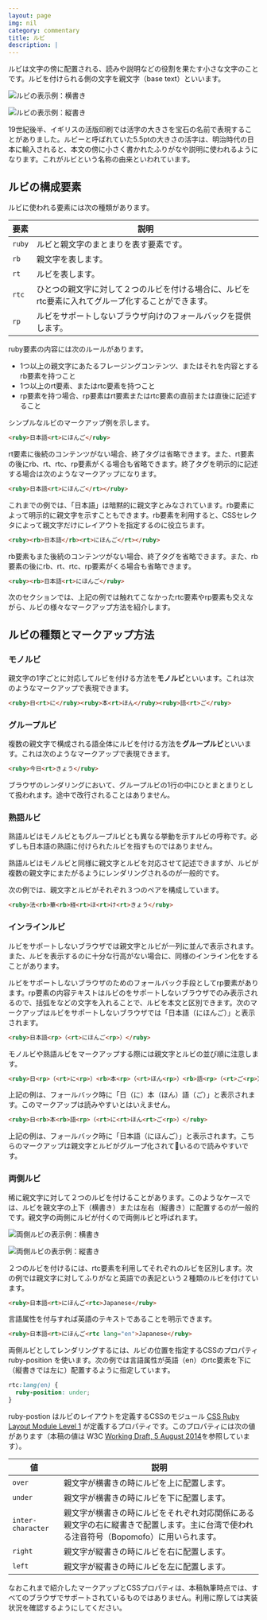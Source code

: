 ```yaml
---
layout: page
img: nil
category: commentary
title: ルビ
description: |
---
```


ルビは文字の傍に配置される、読みや説明などの役割を果たす小さな文字のことです。ルビを付けられる側の文字を親文字（base text）といいます。

![ルビの表示例：横書き](/images/tategaki/ruby-1.png)

![ルビの表示例：縦書き](/images/tategaki/ruby-1-v.png)

19世紀後半、イギリスの活版印刷では活字の大きさを宝石の名前で表現することがありました。ルビーと呼ばれていた5.5ptの大きさの活字は、明治時代の日本に輸入されると、本文の傍に小さく書かれたふりがなや説明に使われるようになります。これがルビという名称の由来といわれています。

ルビの構成要素
------------------

ルビに使われる要素には次の種類があります。

<!--
- ruby
- rb
- rt
- rtc
- rp
-->

|要素     | 説明 |
|--------|------|
|`ruby` | ルビと親文字のまとまりを表す要素です。 |
|`rb` | 親文字を表します。 |
|`rt` | ルビを表します。 |
|`rtc` | ひとつの親文字に対して２つのルビを付ける場合に、ルビをrtc要素に入れてグループ化することができます。|
|`rp` | ルビをサポートしないブラウザ向けのフォールバックを提供します。 |

ruby要素の内容には次のルールがあります。

- 1つ以上の親文字にあたるフレージングコンテンツ、またはそれを内容とするrb要素を持つこと
- 1つ以上のrt要素、またはrtc要素を持つこと
- rp要素を持つ場合、rp要素はrt要素またはrtc要素の直前または直後に記述すること


シンプルなルビのマークアップ例を示します。

```html
<ruby>日本語<rt>にほんご</ruby>
```

rt要素に後続のコンテンツがない場合、終了タグは省略できます。また、rt要素の後にrb、rt、rtc、rp要素がくる場合も省略できます。終了タグを明示的に記述する場合は次のようなマークアップになります。


```html
<ruby>日本語<rt>にほんご</rt></ruby>
```

これまでの例では、「日本語」は暗黙的に親文字とみなされています。rb要素によって明示的に親文字を示すこともできます。rb要素を利用すると、CSSセレクタによって親文字だけにレイアウトを指定するのに役立ちます。

```html
<ruby><rb>日本語</rb><rt>にほんご</rt></ruby>
```

rb要素もまた後続のコンテンツがない場合、終了タグを省略できます。また、rb要素の後にrb、rt、rtc、rp要素がくる場合も省略できます。

```html
<ruby><rb>日本語<rt>にほんご</ruby>
```

次のセクションでは、上記の例では触れてこなかったrtc要素やrp要素も交えながら、ルビの様々なマークアップ方法を紹介します。

ルビの種類とマークアップ方法
------------------------------------

### モノルビ

親文字の1字ごとに対応してルビを付ける方法を**モノルビ**といいます。これは次のようなマークアップで表現できます。

```html
<ruby>日<rt>に</ruby><ruby>本<rt>ほん</ruby><ruby>語<rt>ご</ruby>
```

### グループルビ

複数の親文字で構成される語全体にルビを付ける方法を**グループルビ**といいます。これは次のようなマークアップで表現できます。

```html
<ruby>今日<rt>きょう</ruby>
```

ブラウザのレンダリングにおいて、グループルビの1行の中にひとまとまりとして扱われます。途中で改行されることはありません。

### 熟語ルビ

熟語ルビはモノルビともグループルビとも異なる挙動を示すルビの呼称です。必ずしも日本語の熟語に付けられたルビを指すものではありません。

熟語ルビはモノルビと同様に親文字とルビを対応させて記述できますが、ルビが複数の親文字にまたがるようにレンダリングされるのが一般的です。

次の例では、親文字とルビがそれぞれ３つのペアを構成しています。

```html
<ruby>法<rb>華<rb>経<rt>ほ<rt>け<rt>きょう</ruby>
```

### インラインルビ

ルビをサポートしないブラウザでは親文字とルビが一列に並んで表示されます。また、ルビを表示するのに十分な行高がない場合に、同様のインライン化をすることがあります。

ルビをサポートしないブラウザのためのフォールバック手段としてrp要素があります。rp要素の内容テキストはルビのをサポートしないブラウザでのみ表示されるので、括弧をなどの文字を入れることで、ルビを本文と区別できます。次のマークアップはルビをサポートしないブラウザでは「日本語（にほんご）」と表示されます。

```html
<ruby>日本語<rp>（<rt>にほんご<rp>）</ruby>
```

モノルビや熟語ルビをマークアップする際には親文字とルビの並び順に注意します。

```html
<ruby>日<rp>（<rt>に<rp>）<rb>本<rp>（<rt>ほん<rp>）<rb>語<rp>（<rt>ご<rp>）</ruby>
```

上記の例は、フォールバック時に「日（に）本（ほん）語（ご）」と表示されます。このマークアップは読みやすいとはいえません。

```html
<ruby>日<rb>本<rb>語<rp>（<rt>に<rt>ほん<rt>ご<rp>）</ruby>
```

上記の例は、フォールバック時に「日本語（にほんご）」と表示されます。こちらのマークアップは親文字とルビがグループ化されているので読みやすいです。

### 両側ルビ

稀に親文字に対して２つのルビを付けることがあります。このようなケースでは、ルビを親文字の上下（横書き）または左右（縦書き）に配置するのが一般的です。親文字の両側にルビが付くので両側ルビと呼ばれます。

![両側ルビの表示例：横書き](/images/tategaki/both-ruby.png)

![両側ルビの表示例：縦書き](/images/tategaki/both-ruby-v.png)

２つのルビを付けるには、rtc要素を利用してそれぞれのルビを区別します。次の例では親文字に対してふりがなと英語での表記という２種類のルビを付けています。

```html
<ruby>日本語<rt>にほんご<rtc>Japanese</ruby>
```

言語属性を付与すれば英語のテキストであることを明示できます。

```html
<ruby>日本語<rt>にほんご<rtc lang="en">Japanese</ruby>
```

両側ルビとしてレンダリングするには、ルビの位置を指定するCSSのプロパティ ruby-position を使います。次の例では言語属性が英語（en）のrtc要素を下に（縦書きでは左に）配置するように指定しています。

```css
rtc:lang(en) {
  ruby-position: under;
}
```

ruby-postion はルビのレイアウトを定義するCSSのモジュール [CSS Ruby Layout Module Level 1](http://www.w3.org/TR/css-ruby-1/) が定義するプロパティです。このプロパティには次の値があります（本稿の値は W3C [Working Draft, 5 August 2014](http://www.w3.org/TR/2014/WD-css-ruby-1-20140805/)を参照しています）。

|値     | 説明 |
|--------|------|
|`over` | 親文字が横書きの時にルビを上に配置します。 |
|`under` | 親文字が横書きの時にルビを下に配置します。 |
|`inter-character` | 親文字が横書きの時にルビをそれぞれ対応関係にある親文字の右に縦書きで配置します。主に台湾で使われる注音符号（Bopomofo）に用いられます。 |
|`right` | 親文字が縦書きの時にルビを右に配置します。|
|`left` | 親文字が縦書きの時にルビを左に配置します。 |

なおこれまで紹介したマークアップとCSSプロパティは、本稿執筆時点では、すべてのブラウザでサポートされているものではありません。利用に際しては実装状況を確認するようにしてください。

